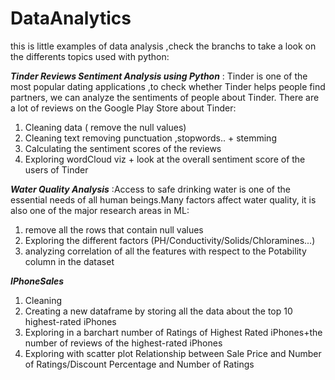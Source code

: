 # DataAnalytics
this is little examples of data analysis ,check the branchs to take a look on the differents topics used with python:


***Tinder Reviews Sentiment Analysis using Python*** : 
Tinder is one of the most popular dating applications ,to check whether Tinder helps people find partners, we can analyze the sentiments of people about Tinder. There are a lot of reviews on the Google Play Store about Tinder:
1. Cleaning data ( remove the null values)
2. Cleaning text removing punctuation ,stopwords.. + stemming
3. Calculating the sentiment scores of the reviews
4. Exploring wordCloud viz + look at the overall sentiment score of the users of Tinder


***Water Quality Analysis*** :Access to safe drinking water is one of the essential needs of all human beings.Many factors affect water quality, it is also one of the major research areas in ML:
1. remove all the rows that contain null values
2. Exploring the different factors (PH/Conductivity/Solids/Chloramines...)
3. analyzing correlation of all the features with respect to the Potability column in the dataset


***IPhoneSales***
1. Cleaning
2. Creating a new dataframe by storing all the data about the top 10 highest-rated iPhones 
3. Exploring in a barchart number of Ratings of Highest Rated iPhones+the number of reviews of the highest-rated iPhones
4. Exploring with scatter plot Relationship between Sale Price and Number of Ratings/Discount Percentage and Number of Ratings
